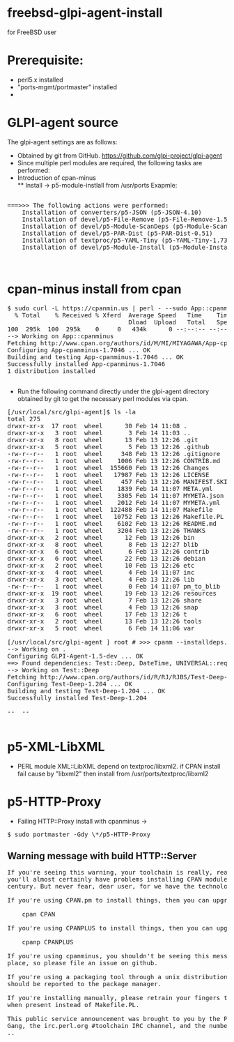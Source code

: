 # freebsd-glpi-agent-install
for  FreeBSD user 

# Prerequisite:

* perl5.x installed
* "ports-mgmt/portmaster" installed 
* 

# GLPI-agent source
The glpi-agent settings are as follows: 

* Obtained by git from GitHub. 
https://github.com/glpi-project/glpi-agent 
* Since multiple perl modules are required, the following tasks are performed: 
* Introduction of cpan-minus  
**  Install → p5-module-instlall from /usr/ports 
Exapmle:
<pre>

===>>> The following actions were performed:
	Installation of converters/p5-JSON (p5-JSON-4.10)
	Installation of devel/p5-File-Remove (p5-File-Remove-1.58)
	Installation of devel/p5-Module-ScanDeps (p5-Module-ScanDeps-1.31)
	Installation of devel/p5-PAR-Dist (p5-PAR-Dist-0.51)
	Installation of textproc/p5-YAML-Tiny (p5-YAML-Tiny-1.73)
	Installation of devel/p5-Module-Install (p5-Module-Install-1.19)


</pre>
# cpan-minus install from cpan

<pre>
$ sudo curl -L https://cpanmin.us | perl - --sudo App::cpanminus 
  % Total    % Received % Xferd  Average Speed   Time    Time     Time  Current
                                 Dload  Upload   Total   Spent    Left  Speed
100  295k  100  295k    0     0   434k      0 --:--:-- --:--:-- --:--:--  433k
--> Working on App::cpanminus
Fetching http://www.cpan.org/authors/id/M/MI/MIYAGAWA/App-cpanminus-1.7046.tar.gz ... OK
Configuring App-cpanminus-1.7046 ... OK
Building and testing App-cpanminus-1.7046 ... OK
Successfully installed App-cpanminus-1.7046
1 distribution installed

</pre>

* Run the following command directly under the glpi-agent directory obtained by git to get the necessary perl modules via cpan. 
<pre>
[/usr/local/src/glpi-agent]$ ls -la
total 275
drwxr-xr-x  17 root  wheel      30 Feb 14 11:08 .
drwxr-xr-x   3 root  wheel       3 Feb 14 11:03 ..
drwxr-xr-x   8 root  wheel      13 Feb 13 12:26 .git
drwxr-xr-x   5 root  wheel       5 Feb 13 12:26 .github
-rw-r--r--   1 root  wheel     348 Feb 13 12:26 .gitignore
-rw-r--r--   1 root  wheel    1006 Feb 13 12:26 CONTRIB.md
-rw-r--r--   1 root  wheel  155660 Feb 13 12:26 Changes
-rw-r--r--   1 root  wheel   17987 Feb 13 12:26 LICENSE
-rw-r--r--   1 root  wheel     457 Feb 13 12:26 MANIFEST.SKIP
-rw-r--r--   1 root  wheel    1839 Feb 14 11:07 META.yml
-rw-r--r--   1 root  wheel    3305 Feb 14 11:07 MYMETA.json
-rw-r--r--   1 root  wheel    2012 Feb 14 11:07 MYMETA.yml
-rw-r--r--   1 root  wheel  122488 Feb 14 11:07 Makefile
-rw-r--r--   1 root  wheel   10752 Feb 13 12:26 Makefile.PL
-rw-r--r--   1 root  wheel    6102 Feb 13 12:26 README.md
-rw-r--r--   1 root  wheel    3204 Feb 13 12:26 THANKS
drwxr-xr-x   2 root  wheel      12 Feb 13 12:26 bin
drwxr-xr-x   8 root  wheel       8 Feb 13 12:27 blib
drwxr-xr-x   6 root  wheel       6 Feb 13 12:26 contrib
drwxr-xr-x   6 root  wheel      22 Feb 13 12:26 debian
drwxr-xr-x   2 root  wheel      10 Feb 13 12:26 etc
drwxr-xr-x   4 root  wheel       4 Feb 14 11:07 inc
drwxr-xr-x   3 root  wheel       4 Feb 13 12:26 lib
-rw-r--r--   1 root  wheel       0 Feb 14 11:07 pm_to_blib
drwxr-xr-x  19 root  wheel      19 Feb 13 12:26 resources
drwxr-xr-x   3 root  wheel       7 Feb 13 12:26 share
drwxr-xr-x   3 root  wheel       4 Feb 13 12:26 snap
drwxr-xr-x   6 root  wheel      17 Feb 13 12:26 t
drwxr-xr-x   2 root  wheel      13 Feb 13 12:26 tools
drwxr-xr-x   5 root  wheel       6 Feb 14 11:06 var

[/usr/local/src/glpi-agent ] root # >>> cpanm --installdeps.
--> Working on .
Configuring GLPI-Agent-1.5-dev ... OK
==> Found dependencies: Test::Deep, DateTime, UNIVERSAL::require, File::Which, IPC::Run, Text::Template, IO::Capture::Stderr, Test::Exception, File::Copy::Recursive, Net::IP, LWP::Protocol::https, HTTP::Server::Simple::Authen, Test::NoWarnings, Parallel::ForkManager, HTTP::Server::Simple, Test::MockObject, Cpanel::JSON::XS, HTTP::Proxy, Test::Compile, LWP::UserAgent, Data::UUID, XML::LibXML, Test::MockModule
--> Working on Test::Deep
Fetching http://www.cpan.org/authors/id/R/RJ/RJBS/Test-Deep-1.204.tar.gz ... OK
Configuring Test-Deep-1.204 ... OK
Building and testing Test-Deep-1.204 ... OK
Successfully installed Test-Deep-1.204

-- <snip> --

</pre>

# p5-XML-LibXML 
* PERL module XML::LibXML depend on textproc/libxml2. if CPAN install fail cause by "libxml2" then install from /usr/ports/textproc/libxml2

# p5-HTTP-Proxy
* Failing HTTP::Proxy install with cpanminus  -> 
<pre>
$ sudo portmaster -Gdy \*/p5-HTTP-Proxy
</pre>

## Warning message with build HTTP::Server ## 

<pre>
If you're seeing this warning, your toolchain is really, really old* and
you'll almost certainly have problems installing CPAN modules from this
century. But never fear, dear user, for we have the technology to fix this!

If you're using CPAN.pm to install things, then you can upgrade it using:

    cpan CPAN

If you're using CPANPLUS to install things, then you can upgrade it using:

    cpanp CPANPLUS

If you're using cpanminus, you shouldn't be seeing this message in the first
place, so please file an issue on github.

If you're using a packaging tool through a unix distribution, this issue
should be reported to the package manager.

If you're installing manually, please retrain your fingers to run Build.PL
when present instead of Makefile.PL.

This public service announcement was brought to you by the Perl Toolchain
Gang, the irc.perl.org #toolchain IRC channel, and the number 42.
..

</pre>
